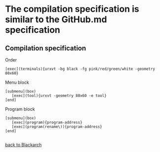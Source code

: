 # The compilation specification is similar to the GitHub.md specification
## Compilation specification
Order

    [exec](terminals){urxvt -bg black -fg pink/red/green/white -geometry 80x60}
Menu block

    [submenu](box)
       [exec](tool){urxvt -geometry 80x60 -e tool}
    [end]
Program block

    [submenu](box)
       [exec](program){program-address}
       [exec](program(rename\)){program-address}
    [end]
##


[back to Blackarch](https://github.com/pro1tocol/Linux-Novice-Function/tree/main/Blackarch)
